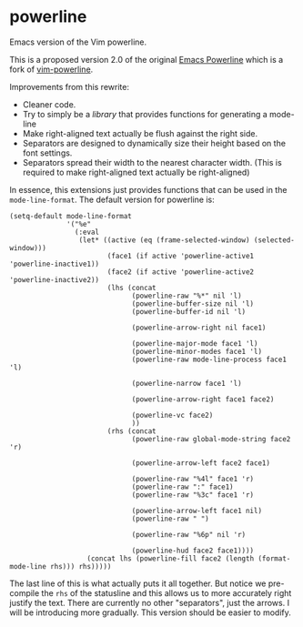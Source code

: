 powerline
=========

Emacs version of the Vim powerline.


This is a proposed version 2.0 of the original [Emacs Powerline](http://www.emacswiki.org/emacs/PowerLine) which is a fork of [vim-powerline](https://github.com/Lokaltog/vim-powerline).


Improvements from this rewrite:

* Cleaner code.
* Try to simply be a *library* that provides functions for generating a mode-line
* Make right-aligned text actually be flush against the right side.
* Separators are designed to dynamically size their height based on the font settings.
* Separators spread their width to the nearest character width.  (This is required to make right-aligned text actually be right-aligned)

In essence, this extensions just provides functions that can be used in the `mode-line-format`.  The default version for powerline is:

    (setq-default mode-line-format
                  '("%e"
                    (:eval
                     (let* ((active (eq (frame-selected-window) (selected-window)))
                            (face1 (if active 'powerline-active1 'powerline-inactive1))
                            (face2 (if active 'powerline-active2 'powerline-inactive2))
                            (lhs (concat
                                  (powerline-raw "%*" nil 'l)
                                  (powerline-buffer-size nil 'l)
                                  (powerline-buffer-id nil 'l)
    
                                  (powerline-arrow-right nil face1)
    
                                  (powerline-major-mode face1 'l)
                                  (powerline-minor-modes face1 'l)
                                  (powerline-raw mode-line-process face1 'l)
    
                                  (powerline-narrow face1 'l)
    
                                  (powerline-arrow-right face1 face2)
    
                                  (powerline-vc face2)
                                  ))
                            (rhs (concat
                                  (powerline-raw global-mode-string face2 'r)
    
                                  (powerline-arrow-left face2 face1)
    
                                  (powerline-raw "%4l" face1 'r)
                                  (powerline-raw ":" face1)
                                  (powerline-raw "%3c" face1 'r)
    
                                  (powerline-arrow-left face1 nil)
                                  (powerline-raw " ")
    
                                  (powerline-raw "%6p" nil 'r)
    
                                  (powerline-hud face2 face1))))
                       (concat lhs (powerline-fill face2 (length (format-mode-line rhs))) rhs)))))
    
                       
The last line of this is what actually puts it all together.  But notice we pre-compile the `rhs` of the statusline and this allows us to more accurately right justify the text.  There are currently no other "separators", just the arrows.  I will be introducing more gradually.  This version should be easier to modify.


